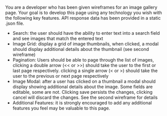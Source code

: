 You are a developer who has been given wireframes for an image gallery page. Your goal is to develop this page using any technology you wish with the following key features. API response data has been provided in a static .json file.

- Search: the user should have the ability to enter text into a search field and see images that match the entered text
- Image Grid: display a grid of image thumbnails, when clicked, a modal should display additional details about the thumbnail (see second wireframe)
- Pagination: Users should be able to page through the list of images, clicking a double arrow (<< or >>) should take the user to the first or last page respectively. clicking a single arrow (< or >) should take the user to the previous or next page respectively
- Image Modal: after a user has clicked on a thumbnail a modal should display showing additional details about the image. Some fields are editable, some are not. Clicking save persists the changes, clicking cancel will discard the changes. See the second wireframe for details
- Additional Features: it is strongly encouraged to add any additional features you feel may be valuable to this page.